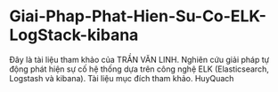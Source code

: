 # Giai-Phap-Phat-Hien-Su-Co-ELK-LogStack-kibana
Đây là tài liệu tham khảo của TRẦN VĂN LINH. Nghiên cứu giải pháp tự động phát hiện sự cố hệ thống dựa trên công nghệ ELK (Elasticsearch, Logstash và kibana).
Tài liệu mục đích tham khảo.
HuyQuach
